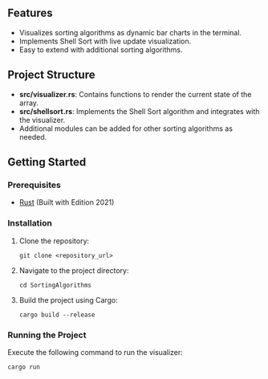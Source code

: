## Features
- Visualizes sorting algorithms as dynamic bar charts in the terminal.
- Implements Shell Sort with live update visualization.
- Easy to extend with additional sorting algorithms.

## Project Structure
- **src/visualizer.rs**: Contains functions to render the current state of the array.
- **src/shellsort.rs**: Implements the Shell Sort algorithm and integrates with the visualizer.
- Additional modules can be added for other sorting algorithms as needed.

## Getting Started

### Prerequisites
- [Rust](https://www.rust-lang.org/) (Built with Edition 2021)

### Installation
1. Clone the repository:
   ```
   git clone <repository_url>
   ```
2. Navigate to the project directory:
   ```
   cd SortingAlgorithms
   ```
3. Build the project using Cargo:
   ```
   cargo build --release
   ```

### Running the Project
Execute the following command to run the visualizer:
```
cargo run
```